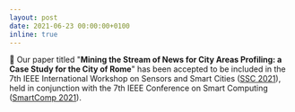 ```yaml
---
layout: post
date: 2021-06-23 00:00:00+0100
inline: true
---
```


:tada: Our paper titled "<b>Mining the Stream of News for City Areas Profiling: a Case Study for the City of Rome</b>" has been accepted to be included in the 7th IEEE International Workshop on Sensors and Smart Cities (<a href="http://ssc2021.unime.it/" target="_blank">SSC 2021</a>), held in conjunction with the 7th IEEE Conference on Smart Computing (<a href="https://www.smart-comp.info/" target="_blank">SmartComp 2021</a>).

